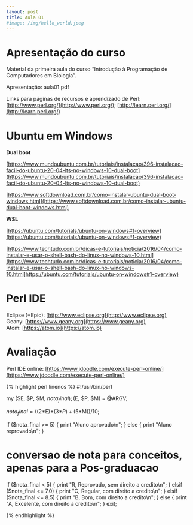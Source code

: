 ```yaml
---
layout: post
title: Aula 01
#image: /img/hello_world.jpeg
---
```

# Apresentação do curso

Material da primeira aula do curso “Introdução à Programação de Computadores em Biologia”.  

Apresentação: aula01.pdf

Links para páginas de recursos e aprendizado de Perl: [http://www.perl.org/](http://www.perl.org/); [http://learn.perl.org/](http://learn.perl.org/)

# Ubuntu em Windows

**Dual boot**

[https://www.mundoubuntu.com.br/tutoriais/instalacao/396-instalacao-facil-do-ubuntu-20-04-lts-no-windows-10-dual-boot](https://www.mundoubuntu.com.br/tutoriais/instalacao/396-instalacao-facil-do-ubuntu-20-04-lts-no-windows-10-dual-boot)  

[https://www.softdownload.com.br/como-instalar-ubuntu-dual-boot-windows.html](https://www.softdownload.com.br/como-instalar-ubuntu-dual-boot-windows.html)  

**WSL**

[https://ubuntu.com/tutorials/ubuntu-on-windows#1-overview](https://ubuntu.com/tutorials/ubuntu-on-windows#1-overview)  

[https://www.techtudo.com.br/dicas-e-tutoriais/noticia/2016/04/como-instalar-e-usar-o-shell-bash-do-linux-no-windows-10.html](https://www.techtudo.com.br/dicas-e-tutoriais/noticia/2016/04/como-instalar-e-usar-o-shell-bash-do-linux-no-windows-10.html]https://ubuntu.com/tutorials/ubuntu-on-windows#1-overview)  


# Perl IDE

Eclipse (+Epic): [http://www.eclipse.org](http://www.eclipse.org)    
Geany: [https://www.geany.org](https://www.geany.org)  
Atom: [https://atom.io](https://atom.io)    
 
# Avaliação

Perl IDE online: [https://www.jdoodle.com/execute-perl-online/](https://www.jdoodle.com/execute-perl-online/)  
 
{% highlight perl linenos %} 
#!/usr/bin/perl

my ($E, $P, $M, $nota_final);
($E, $P, $M) = @ARGV;

$nota_final = ((2*$E)+(3*$P)+(5*$M))/10;

if ($nota_final >= 5) {
  print "Aluno aprovado\n";
} else {
  print "Aluno reprovado\n";
}

# conversao de nota para conceitos, apenas para a Pos-graduacao
if ($nota_final < 5) {
  print "R, Reprovado, sem direito a credito\n";
} elsif ($nota_final <= 7.0) {
  print "C, Regular, com direito a credito\n";
} elsif ($nota_final <= 8.5) {
  print "B, Bom, com direito a credito\n";
} else {
  print "A, Excelente, com direito a credito\n";
}
exit;

{% endhighlight %}

  
    
    
    
